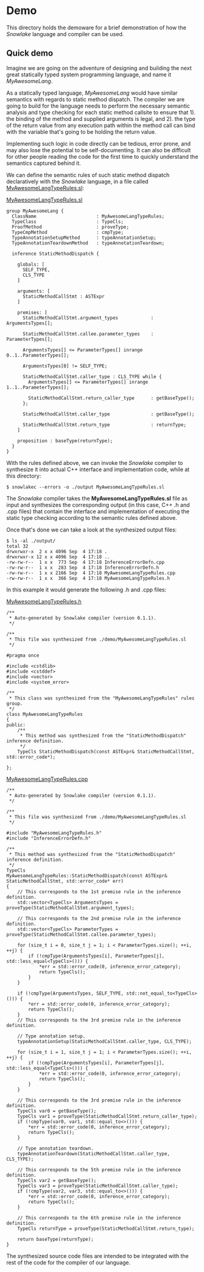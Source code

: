 # Demo

This directory holds the demoware for a brief demonstration of how the
*Snowlake* language and compiler can be used.

## Quick demo

Imagine we are going on the adventure of designing and building the next great
statically typed system programming language, and name it *MyAwesomeLang*.

As a statically typed language, *MyAwesomeLang* would have similar semantics with
regards to static method dispatch. The compiler we are going to build for the
language needs to perform the necessary semantic analysis and type checking for
each static method callsite to ensure that 1). the binding of the method and
supplied arguments is legal, and 2). the type of the return value from any
execution path within the method call can bind with the variable that's going
to be holding the return value.

Implementing such logic in code directly can be tedious, error prone, and may
also lose the potential to be self-documenting. It can also be difficult for
other people reading the code for the first time to quickly understand the
semantics captured behind it.

We can define the semantic rules of such static method dispatch declaratively
with the *Snowlake* language, in a file called
[MyAwesomeLangTypeRules.sl](./MyAwesomeLangTypeRules.sl):

[MyAwesomeLangTypeRules.sl](./MyAwesomeLangTypeRules.sl)

```
group MyAwesomeLang {
  ClassName                      : MyAwesomeLangTypeRules;
  TypeClass                      : TypeCls;
  ProofMethod                    : proveType;
  TypeCmpMethod                  : cmpType;
  TypeAnnotationSetupMethod      : typeAnnotationSetup;
  TypeAnnotationTeardownMethod   : typeAnnotationTeardown;

  inference StaticMethodDispatch {

    globals: [
      SELF_TYPE,
      CLS_TYPE
    ]

    arguments: [
      StaticMethodCallStmt : ASTExpr
    ]

    premises: [
      StaticMethodCallStmt.argument_types            : ArgumentsTypes[];

      StaticMethodCallStmt.callee.parameter_types    : ParameterTypes[];

      ArgumentsTypes[] <= ParameterTypes[] inrange 0..1..ParameterTypes[];

      ArgumentsTypes[0] != SELF_TYPE;

      StaticMethodCallStmt.caller_type : CLS_TYPE while {
        ArgumentsTypes[] <= ParameterTypes[] inrange 1..1..ParameterTypes[];

        StaticMethodCallStmt.return_caller_type      : getBaseType();
      };

      StaticMethodCallStmt.caller_type               : getBaseType();

      StaticMethodCallStmt.return_type               : returnType;
    ]

    proposition : baseType(returnType);
  }
}
```

With the rules defined above, we can invoke the *Snowlake* compiler to
synthesize it into actual C++ interface and implementation code, while
at this directory:

```
$ snowlakec --errors -o ./output MyAwesomeLangTypeRules.sl
```

The *Snowlake* compiler takes the **MyAwesomeLangTypeRules.sl** file as input
and synthesizes the corresponding output (in this case, C++ .h and .cpp files)
that contain the interface and implementation of executing the static type
checking according to the semantic rules defined above.

Once that's done we can take a look at the synthesized output files:

```
$ ls -al ./output/
total 32
drwxrwxr-x  2 x x 4096 Sep  4 17:18 .
drwxrwxr-x 12 x x 4096 Sep  4 17:18 ..
-rw-rw-r--  1 x x  773 Sep  4 17:18 InferenceErrorDefn.cpp
-rw-rw-r--  1 x x  283 Sep  4 17:18 InferenceErrorDefn.h
-rw-rw-r--  1 x x 2166 Sep  4 17:18 MyAwesomeLangTypeRules.cpp
-rw-rw-r--  1 x x  366 Sep  4 17:18 MyAwesomeLangTypeRules.h
```

In this example it would generate the following .h and .cpp files:

[MyAwesomeLangTypeRules.h](./output/MyAwesomeLangTypeRules.h)

```
/**
 * Auto-generated by Snowlake compiler (version 0.1.1).
 */

/**
 * This file was synthesized from ./demo/MyAwesomeLangTypeRules.sl
 */

#pragma once

#include <cstdlib>
#include <cstddef>
#include <vector>
#include <system_error>

/**
 * This class was synthesized from the "MyAwesomeLangTypeRules" rules group.
 */
class MyAwesomeLangTypeRules
{
public:
    /**
     * This method was synthesized from the "StaticMethodDispatch" inference definition.
     */
    TypeCls StaticMethodDispatch(const ASTExpr& StaticMethodCallStmt, std::error_code*);

};
```

[MyAwesomeLangTypeRules.cpp](./output/MyAwesomeLangTypeRules.cpp)

```
/**
 * Auto-generated by Snowlake compiler (version 0.1.1).
 */

/**
 * This file was synthesized from ./demo/MyAwesomeLangTypeRules.sl
 */

#include "MyAwesomeLangTypeRules.h"
#include "InferenceErrorDefn.h"

/**
 * This method was synthesized from the "StaticMethodDispatch" inference definition.
 */
TypeCls
MyAwesomeLangTypeRules::StaticMethodDispatch(const ASTExpr& StaticMethodCallStmt, std::error_code* err)
{
    // This corresponds to the 1st premise rule in the inference definition.
    std::vector<TypeCls> ArgumentsTypes = proveType(StaticMethodCallStmt.argument_types);

    // This corresponds to the 2nd premise rule in the inference definition.
    std::vector<TypeCls> ParameterTypes = proveType(StaticMethodCallStmt.callee.parameter_types);

    for (size_t i = 0, size_t j = 1; i < ParameterTypes.size(); ++i, ++j) {
        if (!cmpType(ArgumentsTypes[i], ParameterTypes[j], std::less_equal<TypeCls>())) {
            *err = std::error_code(0, inference_error_category);
            return TypeCls();
        }
    }

    if (!cmpType(ArgumentsTypes, SELF_TYPE, std::not_equal_to<TypeCls>())) {
        *err = std::error_code(0, inference_error_category);
        return TypeCls();
    }
    // This corresponds to the 3rd premise rule in the inference definition.

    // Type annotation setup.
    typeAnnotationSetup(StaticMethodCallStmt.caller_type, CLS_TYPE);

    for (size_t i = 1, size_t j = 1; i < ParameterTypes.size(); ++i, ++j) {
        if (!cmpType(ArgumentsTypes[i], ParameterTypes[j], std::less_equal<TypeCls>())) {
            *err = std::error_code(0, inference_error_category);
            return TypeCls();
        }
    }

    // This corresponds to the 3rd premise rule in the inference definition.
    TypeCls var0 = getBaseType();
    TypeCls var1 = proveType(StaticMethodCallStmt.return_caller_type);
    if (!cmpType(var0, var1, std::equal_to<>())) {
        *err = std::error_code(0, inference_error_category);
        return TypeCls();
    }

    // Type annotation teardown.
    typeAnnotationTeardown(StaticMethodCallStmt.caller_type, CLS_TYPE);

    // This corresponds to the 5th premise rule in the inference definition.
    TypeCls var2 = getBaseType();
    TypeCls var3 = proveType(StaticMethodCallStmt.caller_type);
    if (!cmpType(var2, var3, std::equal_to<>())) {
        *err = std::error_code(0, inference_error_category);
        return TypeCls();
    }

    // This corresponds to the 6th premise rule in the inference definition.
    TypeCls returnType = proveType(StaticMethodCallStmt.return_type);

    return baseType(returnType);
}
```

The synthesized source code files are intended to be integrated with the
rest of the code for the compiler of our language.
